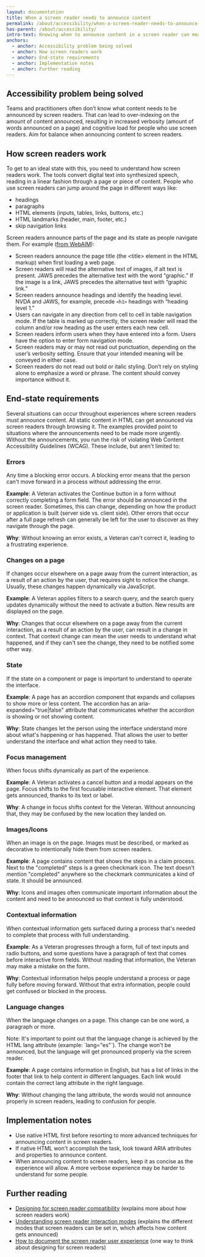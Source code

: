 ```yaml
---
layout: documentation
title: When a screen reader needs to announce content
permalink: /about/accessibility/when-a-screen-reader-needs-to-announce-content
has-parent: /about/accessibility/
intro-text: Knowing when to announce content in a screen reader can mean the difference between a quick and helpful experience or a long and verbose experience for people who use screen readers.
anchors:
  - anchor: Accessibility problem being solved
  - anchor: How screen readers work
  - anchor: End-state requirements
  - anchor: Implementation notes
  - anchor: Further reading
---
```


## Accessibility problem being solved

Teams and practitioners often don’t know what content needs to be announced by screen readers. That can lead to over-indexing on the amount of content announced, resulting in increased verbosity (amount of words announced on a page) and cognitive load for people who use screen readers. Aim for balance when announcing content to screen readers.

## How screen readers work

To get to an ideal state with this, you need to understand how screen readers work. The tools convert digital text into synthesized speech, reading in a linear fashion through a page or piece of content. People who use screen readers can jump around the page in different ways like:

- headings
- paragraphs
- HTML elements (inputs, tables, links, buttons, etc.)
- HTML landmarks (header, main, footer, etc.)
- skip navigation links

Screen readers announce parts of the page and its state as people navigate them. For example ([from WebAIM](https://webaim.org/techniques/screenreader/)):

- Screen readers announce the page title (the \<title> element in the HTML markup) when first loading a web page.
- Screen readers will read the alternative text of images, if alt text is present. JAWS precedes the alternative text with the word “graphic.” If the image is a link, JAWS precedes the alternative text with “graphic link."
- Screen readers announce headings and identify the heading level. NVDA and JAWS, for example, precede `<h1>` headings with “heading level 1.”
- Users can navigate in any direction from cell to cell in table navigation mode. If the table is marked up correctly, the screen reader will read the column and/or row heading as the user enters each new cell.
- Screen readers inform users when they have entered into a form. Users have the option to enter form navigation mode.
- Screen readers may or may not read out punctuation, depending on the user’s verbosity setting. Ensure that your intended meaning will be conveyed in either case.
- Screen readers do not read out bold or italic styling. Don’t rely on styling alone to emphasize a word or phrase. The content should convey importance without it.

## End-state requirements

Several situations can occur throughout experiences where screen readers must announce content. All static content in HTML can get announced via screen readers through browsing it. The examples provided point to situations where the announcements need to be made more urgently. Without the announcements, you run the risk of violating Web Content Accessibility Guidelines (WCAG). These include, but aren't limited to:

### Errors

Any time a blocking error occurs. A blocking error means that the person can't move forward in a process without addressing the error.

**Example**: A Veteran activates the Continue button in a form without correctly completing a form field. The error should be announced in the screen reader. Sometimes, this can change, depending on how the product or application is built (server side vs. client side). Other errors that occur after a full page refresh can generally be left for the user to discover as they navigate through the page.

**Why**: Without knowing an error exists, a Veteran can't correct it, leading to a frustrating experience.

### Changes on a page

If changes occur elsewhere on a page away from the current interaction, as a result of an action by the user, that requires sight to notice the change. Usually, these changes happen dynamically via JavaScript.

**Example**: A Veteran applies filters to a search query, and the search query updates dynamically without the need to activate a button. New results are displayed on the page.

**Why**: Changes that occur elsewhere on a page away from the current interaction, as a result of an action by the user, can result in a change in context. That context change can mean the user needs to understand what happened, and if they can't see the change, they need to be notified some other way.

### State

If the state on a component or page is important to understand to operate the interface.

**Example**: A page has an accordion component that expands and collapses to show more or less content. The accordion has an aria-expanded="true|false" attribute that communicates whether the accordion is showing or not showing content.

**Why**: State changes let the person using the interface understand more about what's happening or has happened. That allows the user to better understand the interface and what action they need to take.

### Focus management

When focus shifts dynamically as part of the experience.

**Example**: A Veteran activates a cancel button and a modal appears on the page. Focus shifts to the first focusable interactive element. That element gets announced, thanks to its text or label.

**Why**: A change in focus shifts context for the Veteran. Without announcing that, they may be confused by the new location they landed on.

### Images/Icons

When an image is on the page. Images must be described, or marked as decorative to intentionally hide them from screen readers.

**Example**: A page contains content that shows the steps in a claim process. Next to the "completed" steps is a green checkmark icon. The text doesn't mention "completed" anywhere so the checkmark communicates a kind of state. It should be announced.

**Why**: Icons and images often communicate important information about the content and need to be announced so that context is fully understood.

### Contextual information

When contextual information gets surfaced during a process that's needed to complete that process with full understanding.

**Example**: As a Veteran progresses through a form, full of text inputs and radio buttons, and some questions have a paragraph of text that comes before interactive form fields. Without reading that information, the Veteran may make a mistake on the form.

**Why**: Contextual information helps people understand a process or page fully before moving forward. Without that extra information, people could get confused or blocked in the process.

### Language changes

When the language changes on a page. This change can be one word, a paragraph or more.

Note: It's important to point out that the language change is achieved by the HTML lang attribute (example: \`lang="es"\`). The change won't be announced, but the language will get pronounced properly via the screen reader.

**Example**: A page contains information in English, but has a list of links in the footer that link to help content in different languages. Each link would contain the correct lang attribute in the right language.

**Why**: Without changing the lang attribute, the words would not announce properly in screen readers, leading to confusion for people.

## Implementation notes

- Use native HTML first before resorting to more advanced techniques for announcing content in screen readers.
- If native HTML won't accomplish the task, look toward ARIA attributes and properties to announce content.
- When announcing content to screen readers, keep it as concise as the experience will allow. A more verbose experience may be harder to understand for some people.

## Further reading

- [Designing for screen reader compatibility](https://webaim.org/techniques/screenreader/) (explains more about how screen readers work)
- [Understanding screen reader interaction modes](https://tink.uk/understanding-screen-reader-interaction-modes/) (explains the different modes that screen readers can be set in, which affects how content gets announced)
- [How to document the screen reader user experience](https://bbc.github.io/accessibility-news-and-you/guides/screen-reader-ux.html) (one way to think about designing for screen readers)
